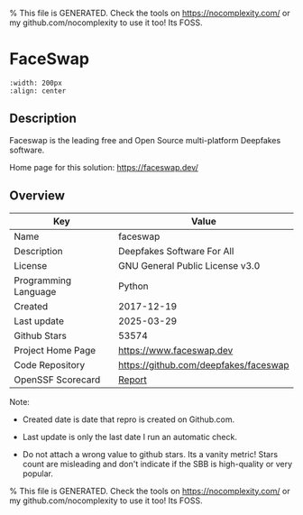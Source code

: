 
% This file is GENERATED. Check the tools on https://nocomplexity.com/ or my github.com/nocomplexity to use it too! Its FOSS. 

# FaceSwap


```{image} https://camo.githubusercontent.com/4eefa4da5d71010147b690aa6946ed4fa8e60d86e8e2a08ad612040849827d2e/68747470733a2f2f692e696d6775722e636f6d2f7a48766a486e622e706e67 
:width: 200px 
:align: center 
```

## Description 

Faceswap is the leading free and Open Source multi-platform Deepfakes software.

Home page for this solution: https://faceswap.dev/ 

## Overview 

| Key | Value |
| --- | --- |
| Name | faceswap |
| Description | Deepfakes Software For All |
| License | GNU General Public License v3.0 |
| Programming Language | Python |
| Created | 2017-12-19 |
| Last update | 2025-03-29 |
| Github Stars | 53574 |
| Project Home Page | https://www.faceswap.dev |
| Code Repository | https://github.com/deepfakes/faceswap |
| OpenSSF Scorecard | [Report](https://securityscorecards.dev/viewer/?uri=github.com/deepfakes/faceswap) |

Note:
 - Created date is date that repro is created on Github.com. 

- Last update is only the last date I run an automatic check. 

- Do not attach a wrong value to github stars. Its a vanity metric! Stars count are misleading and 
don't indicate if the SBB is high-quality or very popular.

% This file is GENERATED. Check the tools on https://nocomplexity.com/ or my github.com/nocomplexity to use it too! Its FOSS. 

